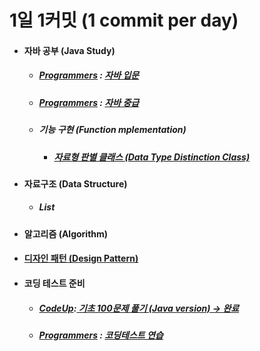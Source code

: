 # 1일 1커밋 (1 commit per day)
<ul>
   <li>
    <h4> 자바 공부 (Java Study)</h4>
    <ul>
      <li>
       <h5> <a href ="https://programmers.co.kr/">Programmers</a> : <a href="https://github.com/jysaa5/VioletCheese_Study/tree/master/Programmers_Java_Beginning/src">
    자바 입문 </a> </h5>
      </li>
      <li>
        <h5> <a href ="https://programmers.co.kr/">Programmers</a> :
    <a href="https://github.com/jysaa5/VioletCheese_Study/tree/master/Programmers_Java_Intermediate/src">
    자바 중급 </h5> </a>
      </li>
      <li> 
        <h5>기능 구현 (Function mplementation)</h5>
          <ul>
            <li>
        <h5> <a href="https://github.com/jysaa5/VioletCheese_Study/tree/master/FunctionLibrary/src/dataType_ex">자료형 판별 클래스 (Data Type Distinction Class) </a></h5>
            </li>
        </ul>
  </li>
 </ul> 
  </li>
     <li> 
        <h4>
            자료구조 (Data Structure)
        </h4> 
        <ul>
           <li>
              <h5>
                 List
              </h5>
           </li>
        </ul>
      </li>
     <li>
       <h4> 
         알고리즘 (Algorithm)
       </h4> 
  </li>
    <li> 
        <h4>
       <a href="https://github.com/jysaa5/VioletCheese_Study/tree/master/FunctionLibrary/src/designPattern_ex">
           디자인 패턴 (Design Pattern)
          </a>
        </h4> 
     </li>
   <li>
    <h4>코딩 테스트 준비</h4>
 <ul>
     <li>
       <h5> <a href ="https://codeup.kr/">CodeUp</a>:<a href="https://github.com/jysaa5/VioletCheese_Study/tree/master/CodeUp_basics100/src/com/violetCheese">
    기초 100문제 풀기 (Java version) → 완료 </a> 
       </h5>
     </li>
     <li>
     <h5> <a href ="https://programmers.co.kr/">Programmers</a> : <a href="https://github.com/jysaa5/VioletCheese_Study/tree/master/Programmers_Ex/src/com/violetCheese/programmers">코딩테스트 연습</a>
    </h5> 
    </li>
 </ul>
 </li>
</ul>
